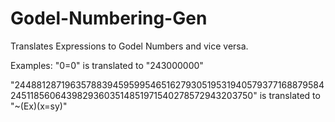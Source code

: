 # Godel-Numbering-Gen
Translates Expressions to Godel Numbers and vice versa.

Examples: 
"0=0" is translated to "243000000"

"24488128719635788394595995465162793051953194057937716887958424511856064398293603514851971540278572943203750" is translated to "~(Ex)(x=sy)"
